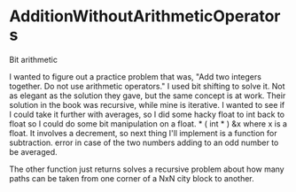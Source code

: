 # AdditionWithoutArithmeticOperators
Bit arithmetic

I wanted to figure out a practice problem that was, "Add two integers together. Do not use arithmetic operators." I used bit shifting to solve
it. Not as elegant as the solution they gave, but the same concept is at work. Their solution in the book was recursive, while mine is iterative.
I wanted to see if I could take it further with averages, so I did some hacky float to int back to float so I could
do some bit manipulation on a float. * ( int * ) &x where x is a float. It involves a decrement, so next thing I'll implement is a function for subtraction.
error in case of the two numbers adding to an odd number to be averaged. 

The other function just returns solves a recursive problem about
how many paths can be taken from one corner of a NxN city block to another.

